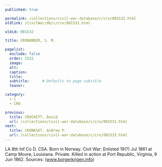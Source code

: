 ```yaml
---
published: true

permalink: /collections/civil-war-database/c/cro/001532.html
oldlink: /CivilWar/db/c/cro/001532.html

oldid: 001532

title: CRONANDER, S. M.

pagelist:
  exclude: false
  order: 1532
  image: 
  alt:
  caption:
  title:
  subtitle:      # Defaults to page subtitle
  teaser:

category: 
  - C 
  - CRO

previous:
  title: CROCKETT, David
  url: /collections/civil-war-database/c/cro/001531.html  
next:
  title: CRONKSET, Andrew P.
  url: /collections/civil-war-database/c/cro/001533.html   
---
```

LA 8th Inf Co D. CSA. Born in Norway. Civil War: Enlisted 19(?) Jul 1861 at Camp Moore, Louisiana. Private. Killed in action at Port Republic, Virginia, 9 Jun 1862. Sources: (www.borgerkrigen.info)